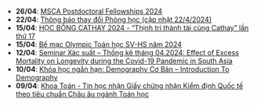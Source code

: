  - **26/04**: [MSCA Postdoctoral Fellowships 2024](https://math.hcmus.edu.vn/tin-tức/tin-học-bổng-việc-làm/916-msca-postdoctoral-fellowships-2024)
 - **22/04**: [Thông báo thay đổi Phòng học (cập nhật 22/4/2024)](https://math.hcmus.edu.vn/tin-tức/tin-giáo-vụ/892-thông-báo-thay-đổi-phòng-học-2)
 - **15/04**: [HỌC BỔNG CATHAY 2024 - “Thịnh trí thành tài cùng Cathay” lần thứ 17](https://math.hcmus.edu.vn/tin-tức/tin-học-bổng-việc-làm/914-học-bổng-cathay-2024-“thịnh-trí-thành-tài-cùng-cathay”-lần-thứ-17)
 - **15/04**: [Bế mạc Olympic Toán học SV-HS năm 2024](https://math.hcmus.edu.vn/tin-tức/thông-tin-toán-tin-học/915-bế-mạc-olympic-toán-học-sv-hs-năm-2024)
 - **12/04**: [Seminar Xác suất – Thống kê tháng 04.2024: Effect of Excess Mortality on Longevity during the Covid-19 Pandemic in South Asia](https://math.hcmus.edu.vn/tin-tức/tin-nghiên-cứu/913-seminar-xác-suất-–-thống-kê-tháng-04-2024-effect-of-excess-mortality-on-longevity-during-the-covid-19-pandemic-in-south-asia)
 - **10/04**: [Khóa học ngắn hạn: Demography Cơ Bản – Introduction To Demography](https://math.hcmus.edu.vn/tin-tức/tin-nghiên-cứu/911-khóa-học-ngắn-han·)
 - **09/04**: [Khoa Toán - Tin học nhận Giấy chứng nhận Kiểm định Quốc tế theo tiêu chuẩn Châu âu ngành Toán học](https://math.hcmus.edu.vn/tin-tức/912-assin-certificate-090424)
